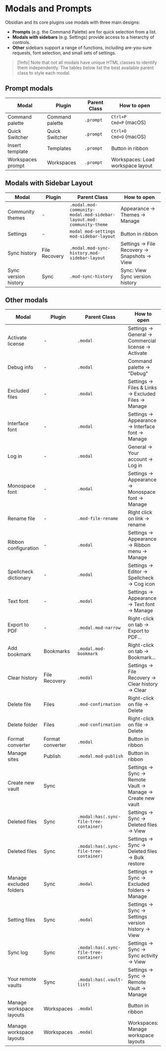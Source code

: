 # Modals and Prompts
Obsidian and its core plugins use modals with three main designs:
- **Prompts** (e.g. the Command Palette) are for quick selection from a list.
- **Modals with sidebars** (e.g. Settings) provide access to a hierarchy of controls.
- **Other** sidebars support a range of functions, including are-you-sure requests, font selection, and small sets of settings.

> [!info]
> Note that not all modals have unique HTML classes to identify them independently. The tables below list the best available parent class to style each modal.
## Prompt modals
| Modal | Plugin | Parent Class | How to open |
| ---- | ---- | ---- | ---- |
| Command palette | Command palette | `.prompt` | `Ctrl+P`<br>`Cmd+P` (macOS) |
| Quick Switcher | Quick Switcher | `.prompt` | `Ctrl+O`<br>`Cmd+O` (macOS) |
| Insert template | Templates | `.prompt` | Button in ribbon |
| Workspaces prompt | Workspaces | `.prompt` | Workspaces: Load workspace layout |
## Modals with Sidebar Layout
| Modal | Plugin | Parent Class | How to open |
| ---- | ---- | ---- | ---- |
| Community themes | - | `.modal.mod-community-modal.mod-sidebar-layout.mod-community-theme` | Appearance → Themes → Manage |
| Settings | - | `modal mod-settings mod-sidebar-layout` | Button in ribbon |
| Sync history | File Recovery | `.modal.mod-sync-history.mod-sidebar-layout` | Settings → File Recovery → Snapshots → View |
| Sync version history | Sync | `.mod-sync-history` | Sync: View Sync version history |
## Other modals
| Modal | Plugin | Parent Class | How to open |
| ---- | ---- | ---- | ---- |
| Activate license | - | `.modal` | Settings → General → Commercial license → Activate |
| Debug info | - | `.modal` | Command palette → "Debug" |
| Excluded files | - | `.modal` | Settings → Files & Links → Excluded Files → Manage |
| Interface font | - | `.modal` | Settings → Appearance → Interface font → Manage |
| Log in | - | `.modal` | General → Your account → Log in |
| Monospace font | - | `.modal` | Settings → Appearance → Monospace font → Manage |
| Rename file | - | `.mod-file-rename` | RIght click on link → rename |
| Ribbon configuration | - | `.modal` | Settings → Appearance → Ribbon menu → Manage |
| Spellcheck dictionary | - | `.modal` | Settings → Editor → Spellcheck → Cog icon |
| Text font | - | `.modal` | Settings → Appearance → Text font → Manage |
| Export to PDF | - | `.modal.mod-narrow` | Right-click on tab → Export to PDF... |
| Add bookmark | Bookmarks | `.modal.mod-bookmark` | Right-click on tab → Bookmark... |
| Clear history | File Recovery | `.modal` | Settings → File Recovery → Clear history → Clear |
| Delete file | Files | `.mod-confirmation` | Right-click on file → Delete |
| Delete folder | Files | `.mod-confirmation` | Right-click on file → Delete |
| Format converter | Format converter | `.modal` | Button in ribbon |
| Manage sites | Publish | `.modal.mod-publish` | Button in ribbon |
| Create new vault | Sync |  | Settings → Sync → Remote Vault → Manage → Create new vault |
| Deleted files | Sync | `.modal:has(.sync-file-tree-container)` | Settings → Sync → Deleted files → View |
| Deleted files | Sync | `.modal:has(.sync-file-tree-container)` | Settings → Sync → Deleted files → Bulk restore |
| Manage excluded folders | Sync | `.modal` | Settings → Sync → Excluded folders → Manage |
| Setting files | Sync | `.modal` | Settings → Sync → Settings version history → View |
| Sync log | Sync | `.modal:has(.sync-file-tree-container)` | Settings → Sync → Sync activity → View |
| Your remote vaults | Sync | `.modal:has(.vault-list)` | Settings → Sync → Remote Vault → Manage |
| Manage workspace layouts | Workspaces | `.modal` | Button in ribbon |
| Manage workspace layouts | Workspaces | `.modal` | Workspaces: Manage workspace layouts |




